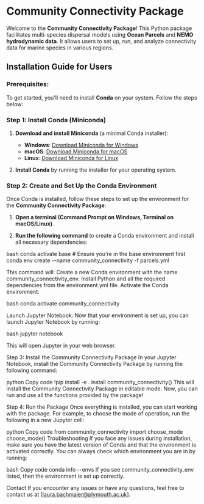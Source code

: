 # Community Connectivity Package

Welcome to the **Community Connectivity Package**! This Python package facilitates multi-species dispersal models using **Ocean Parcels** and **NEMO hydrodynamic data**. It allows users to set up, run, and analyze connectivity data for marine species in various regions.

## Installation Guide for Users

### Prerequisites:
To get started, you'll need to install **Conda** on your system. Follow the steps below:

### Step 1: Install Conda (Miniconda)
1. **Download and install Miniconda** (a minimal Conda installer):
   - **Windows**: [Download Miniconda for Windows](https://docs.conda.io/en/latest/miniconda.html)
   - **macOS**: [Download Miniconda for macOS](https://docs.conda.io/en/latest/miniconda.html)
   - **Linux**: [Download Miniconda for Linux](https://docs.conda.io/en/latest/miniconda.html)

2. **Install Conda** by running the installer for your operating system.

### Step 2: Create and Set Up the Conda Environment
Once Conda is installed, follow these steps to set up the environment for the **Community Connectivity Package**:

1. **Open a terminal (Command Prompt on Windows, Terminal on macOS/Linux)**.

2. **Run the following command** to create a Conda environment and install all necessary dependencies:

bash
conda activate base  # Ensure you're in the base environment first
conda env create --name community_connectivity -f parcels.yml

This command will:
Create a new Conda environment with the name community_connectivity_env.
Install Python and all the required dependencies from the environment.yml file.
Activate the Conda environment:

bash
conda activate community_connectivity

Launch Jupyter Notebook:
Now that your environment is set up, you can launch Jupyter Notebook by running:

bash
jupyter notebook

This will open Jupyter in your web browser.

Step 3: Install the Community Connectivity Package
In your Jupyter Notebook, install the Community Connectivity Package by running the following command:

python
Copy code
!pip install -e .
install community_connectivity()
This will install the Community Connectivity Package in editable mode. Now, you can run and use all the functions provided by the package!

Step 4: Run the Package
Once everything is installed, you can start working with the package. For example, to choose the mode of operation, run the following in a new Jupyter cell:

python
Copy code
from community_connectivity import choose_mode
choose_mode()
Troubleshooting
If you face any issues during installation, make sure you have the latest version of Conda and that the environment is activated correctly. You can always check which environment you are in by running:

bash
Copy code
conda info --envs
If you see community_connectivity_env listed, then the environment is set up correctly.

Contact
If you encounter any issues or have any questions, feel free to contact us at [laura.bachmaier@plymouth.ac.uk].